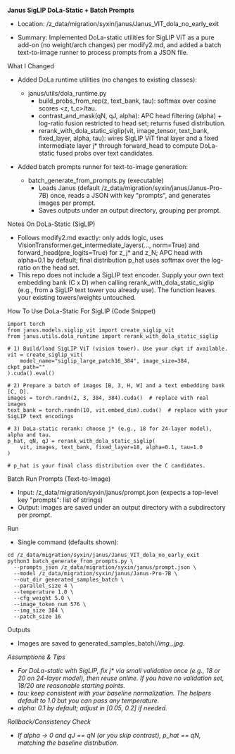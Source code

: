 **Janus SigLIP DoLa-Static + Batch Prompts**
- Location: /z_data/migration/syxin/janus/Janus_VIT_dola_no_early_exit

- Summary: Implemented DoLa-static utilities for SigLIP ViT as a pure add-on (no weight/arch changes) per modify2.md, and added a batch text-to-image runner to process prompts from a JSON file.

What I Changed
- Added DoLa runtime utilities (no changes to existing classes):
  - janus/utils/dola_runtime.py
    - build_probs_from_rep(z, text_bank, tau): softmax over cosine scores <z, t_c>/tau.
    - contrast_and_mask(qN, qJ, alpha): APC head filtering (alpha) + log-ratio fusion restricted to head set; returns fused distribution.
    - rerank_with_dola_static_siglip(vit, image_tensor, text_bank, fixed_layer, alpha, tau): wires SigLIP ViT final layer and a fixed intermediate layer j* through forward_head to compute DoLa-static fused probs over text candidates.

- Added batch prompts runner for text-to-image generation:
  - batch_generate_from_prompts.py (executable)
    - Loads Janus (default /z_data/migration/syxin/janus/Janus-Pro-7B) once, reads a JSON with key "prompts", and generates images per prompt.
    - Saves outputs under an output directory, grouping per prompt.

Notes On DoLa-Static (SigLIP)
- Follows modify2.md exactly: only adds logic, uses VisionTransformer.get_intermediate_layers(..., norm=True) and forward_head(pre_logits=True) for z_j* and z_N; APC head with alpha=0.1 by default; final distribution p_hat uses softmax over the log-ratio on the head set.
- This repo does not include a SigLIP text encoder. Supply your own text embedding bank (C x D) when calling rerank_with_dola_static_siglip (e.g., from a SigLIP text tower you already use). The function leaves your existing towers/weights untouched.

How To Use DoLa-Static For SigLIP (Code Snippet)
```
import torch
from janus.models.siglip_vit import create_siglip_vit
from janus.utils.dola_runtime import rerank_with_dola_static_siglip

# 1) Build/load SigLIP ViT (vision tower). Use your ckpt if available.
vit = create_siglip_vit(
    model_name="siglip_large_patch16_384", image_size=384, ckpt_path=""
).cuda().eval()

# 2) Prepare a batch of images [B, 3, H, W] and a text embedding bank [C, D].
images = torch.randn(2, 3, 384, 384).cuda()  # replace with real images
text_bank = torch.randn(10, vit.embed_dim).cuda()  # replace with your SigLIP text encodings

# 3) DoLa-static rerank: choose j* (e.g., 18 for 24-layer model), alpha and tau.
p_hat, qN, qJ = rerank_with_dola_static_siglip(
    vit, images, text_bank, fixed_layer=18, alpha=0.1, tau=1.0
)

# p_hat is your final class distribution over the C candidates.
```

Batch Run Prompts (Text-to-Image)
- Input: /z_data/migration/syxin/janus/prompt.json (expects a top-level key "prompts": list of strings)
- Output: images are saved under an output directory with a subdirectory per prompt.

Run
- Single command (defaults shown):
```
cd /z_data/migration/syxin/janus/Janus_VIT_dola_no_early_exit
python3 batch_generate_from_prompts.py \
  --prompts_json /z_data/migration/syxin/janus/prompt.json \
  --model /z_data/migration/syxin/janus/Janus-Pro-7B \
  --out_dir generated_samples_batch \
  --parallel_size 4 \
  --temperature 1.0 \
  --cfg_weight 5.0 \
  --image_token_num 576 \
  --img_size 384 \
  --patch_size 16
```

Outputs
- Images are saved to generated_samples_batch/<index>_<sanitized-prompt>/img_<timestamp>_<i>.jpg.

Assumptions & Tips
- For DoLa-static with SigLIP, fix j* via small validation once (e.g., 18 or 20 on 24-layer model), then reuse online. If you have no validation set, 18/20 are reasonable starting points.
- tau: keep consistent with your baseline normalization. The helpers default to 1.0 but you can pass any temperature.
- alpha: 0.1 by default; adjust in [0.05, 0.2] if needed.

Rollback/Consistency Check
- If alpha -> 0 and qJ == qN (or you skip contrast), p_hat == qN, matching the baseline distribution.
